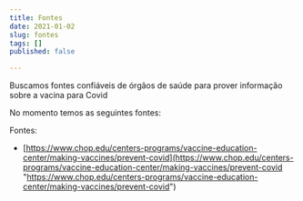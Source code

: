 ```yaml
---
title: Fontes
date: 2021-01-02
slug: fontes
tags: []
published: false

---
```

Buscamos fontes confiáveis de órgãos de saúde para prover informação sobre a vacina para Covid

No momento temos as seguintes fontes:

Fontes:

* [https://www.chop.edu/centers-programs/vaccine-education-center/making-vaccines/prevent-covid](https://www.chop.edu/centers-programs/vaccine-education-center/making-vaccines/prevent-covid "https://www.chop.edu/centers-programs/vaccine-education-center/making-vaccines/prevent-covid")